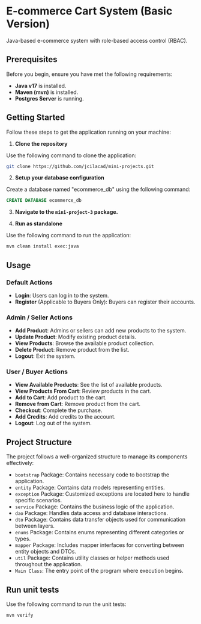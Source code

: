 # E-commerce Cart System (Basic Version)

Java-based e-commerce system with role-based access control (RBAC).


## Prerequisites

Before you begin, ensure you have met the following requirements:
- **Java v17** is installed.
- **Maven (mvn)** is installed.
- **Postgres Server** is running.


## Getting Started

Follow these steps to get the application running on your machine:

1. **Clone the repository**

Use the following command to clone the application:
```bash
git clone https://github.com/jcilacad/mini-projects.git
```

2. **Setup your database configuration**

Create a database named "ecommerce_db" using the following command:
```sql
CREATE DATABASE ecommerce_db
```

3. **Navigate to the `mini-project-3` package.**

4. **Run as standalone**

Use the following command to run the application:
```bash
mvn clean install exec:java
```


## Usage

### Default Actions

- **Login**: Users can log in to the system.
- **Register** (Applicable to Buyers Only): Buyers can register their accounts.

### Admin / Seller Actions

- **Add Product**: Admins or sellers can add new products to the system.
- **Update Product**: Modify existing product details.
- **View Products**: Browse the available product collection.
- **Delete Product**: Remove product from the list.
- **Logout**: Exit the system.

### User / Buyer Actions

- **View Available Products**: See the list of available products.
- **View Products From Cart**: Review products in the cart.
- **Add to Cart**: Add product to the cart.
- **Remove from Cart**: Remove product from the cart.
- **Checkout**: Complete the purchase.
- **Add Credits**: Add credits to the account.
- **Logout**: Log out of the system.


## Project Structure

The project follows a well-organized structure to manage its components effectively:

- `bootstrap` Package: Contains necessary code to bootstrap the application.
- `entity` Package: Contains data models representing entities.
- `exception` Package: Customized exceptions are located here to handle specific scenarios.
- `service` Package: Contains the business logic of the application.
- `dao` Package: Handles data access and database interactions.
- `dto` Package: Contains data transfer objects used for communication between layers.
- `enums` Package: Contains enums representing different categories or types.
- `mapper` Package: Includes mapper interfaces for converting between entity objects and DTOs.
- `util` Package: Contains utility classes or helper methods used throughout the application.
- `Main Class`: The entry point of the program where execution begins.


## Run unit tests

Use the following command to run the unit tests:
```bash
mvn verify
```
